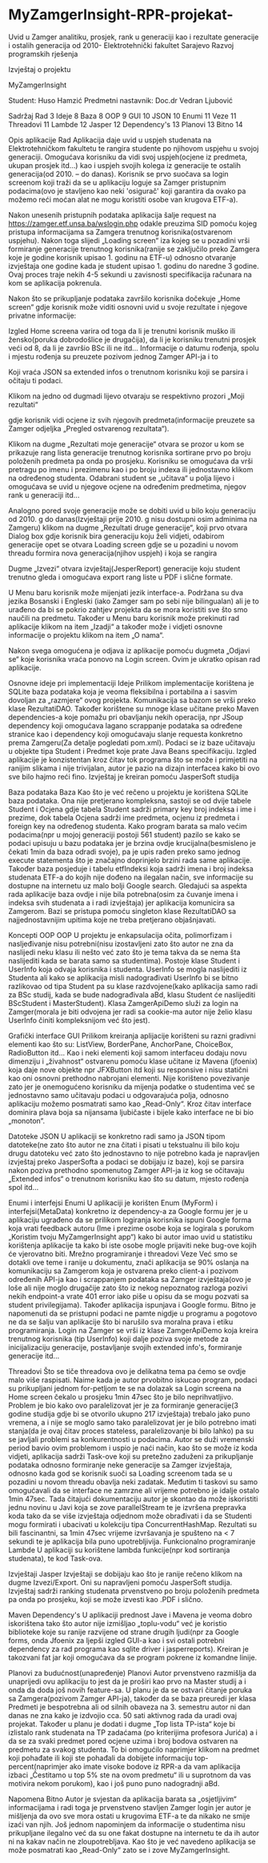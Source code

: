 # MyZamgerInsight-RPR-projekat-
Uvid u Zamger analitiku, prosjek, rank u generaciji kao i rezultate generacije i ostalih generacija od 2010-
Elektrotehnički fakultet Sarajevo
Razvoj programskih rješenja




Izvještaj o projektu

MyZamgerInsight

Student: Huso Hamzić
Predmetni nastavnik: Doc.dr Vedran Ljubović









Sadržaj
Rad	3
Ideje	8
Baza	8
OOP	9
GUI	10
JSON	10
Enumi	11
Veze	11
Threadovi	11
Lambde	12
Jasper	12
Dependency's	13
Planovi	13
Bitno	14











Opis aplikacije
Rad
Aplikacija daje uvid u uspjeh studenata na Elektrotehničkom fakultetu te rangira studente po njihovom uspjehu u svojoj generaciji. Omogućava korisniku da vidi svoj uspjeh(ocjene iz predmeta, ukupan prosjek itd...) kao i uspjeh svojih kolega iz generacije te ostalih generacija(od 2010. – do danas). 
Korisnik se prvo suočava sa login screenom koji traži da se u aplikaciju loguje sa Zamger pristupnim podacima(ovo je stavljeno kao neki 'osigurač' koji garantira da ovako pa možemo reći moćan alat ne mogu koristiti osobe van krugova ETF-a). 











Nakon unesenih pristupnih podataka aplikacija šalje request na https://zamger.etf.unsa.ba/wslogin.php odakle preuzima SID pomoću kojeg pristupa informacijama sa Zamgera trenutnog korisnika(ostvarenom uspjehu). Nakon toga slijedi „Loading screen“ iza kojeg se u pozadini vrši formiranje generacije trenutnog korisnika(ranije se zaključilo preko Zamgera koje je godine korisnik upisao 1. godinu na ETF-u) odnosno otvaranje izvještaja one godine kada je student upisao 1. godinu do naredne 3 godine. Ovaj proces traje nekih 4-5 sekundi u zavisnosti specifikacija računara na kom se aplikacija pokrenula. 








Nakon što se prikupljanje podataka završilo korisnika dočekuje „Home screen“ gdje korisnik može viditi osnovni uvid u svoje rezultate i njegove privatne informacije:









Izgled Home screena varira od toga da li je trenutni korisnik muško ili žensko(poruka dobrodošlice je drugačija), da li je korisniku trenutni prosjek veći od 8, da li je završio BSc ili ne itd... Informacije o datumu rođenja, spolu i mjestu rođenja su preuzete pozivom jednog Zamger API-ja i to 





Koji vraća JSON sa extended infos o trenutnom korisniku koji se parsira i očitaju ti podaci.

Klikom na jedno od dugmadi lijevo otvaraju se respektivno prozori „Moji rezultati“










gdje korisnik vidi ocjene iz svih njegovih predmeta(informacije preuzete sa Zamger odjeljka „Pregled ostvarenog rezultata“).

Klikom na dugme „Rezultati moje generacije“ otvara se prozor u kom se prikazuje rang lista generacije trenutnog korisnika sortirane prvo po broju položenih predmeta pa onda po prosjeku. Korisniku se omogućava da vrši pretragu po imenu i prezimenu kao i po broju indexa ili jednostavno klikom na određenog studenta. Odabrani student se „učitava“ u polja lijevo i omogućava se uvid u njegove ocjene na određenim predmetima, njegov rank u generaciji itd...










Analogno pored svoje generacije može se dobiti uvid u bilo koju generaciju od 2010. g do danas(Izvještaji prije 2010. g nisu dostupni osim adminima na Zamgeru) klikom na dugme „Rezultati druge generacije“, koji prvo otvara Dialog box gdje korisnik bira generaciju koju želi vidjeti, odabirom generacije opet se otvara Loading screen gdje se u pozadini u novom threadu formira nova generacija(njihov uspjeh) i koja se rangira







Dugme „Izvezi“ otvara izvještaj(JesperReport) generacije koju student trenutno gleda i omogućava export rang liste u PDF i slične formate.

U Menu baru korisnik može mijenjati jezik interface-a. Podržana su dva jezika Bosanski i Engleski (iako Zamger sam po sebi nije bilingualan) ali je to urađeno da bi se pokrio zahtjev projekta da se mora koristiti sve što smo naučili na predmetu.
Također u Menu baru korisnik može prekinuti rad aplikacije klikom na item „Izadji“ a također može i vidjeti osnovne informacije o projektu klikom na item „O nama“.

Nakon svega omogućena je odjava iz aplikacije pomoću dugmeta „Odjavi se“ koje korisnika vraća ponovo na Login screen.
Ovim je ukratko opisan rad aplikacije.





Osnovne ideje pri implementaciji
Ideje
Prilikom implementacije korištena je SQLite baza podataka koja je veoma fleksibilna i portabilna a i sasvim dovoljan za „razmjere“ ovog projekta. Komunikacija sa bazom se vrši preko klase RezultatiDAO. 
Također korištene su mnoge klase učitane preko Maven dependencies-a koje pomažu pri obavljanju nekih operacija, npr JSoup dependency koji omogućava lagano scrappanje podataka sa određene stranice kao i dependency koji omogućavaju slanje requesta konkretno prema Zamgeru(Za detalje pogledati pom.xml).
Podaci se iz baze učitavaju u objekte tipa Student i Predmet koje prate Java Beans specifikaciju.
Izgled aplikacije je konzistentan kroz čitav tok programa što se može i primjetiti na ranijim slikama i nije trivijalan, autor je pazio na dizajn interfacea kako bi ovo sve bilo hajmo reći fino.
Izvještaj je kreiran pomoću JasperSoft studija


Baza podataka
Baza
Kao što je već rečeno u projektu je korištena SQLite baza podataka. Ona nije pretjerano kompleksna, sastoji se od dvije tabele Student i Ocjena gdje tabela Student sadrži primary key broj indeksa i ime i prezime, dok tabela Ocjena sadrži ime predmeta, ocjenu iz predmeta i foreign key na određenog studenta. 
Kako program barata sa malo većim podacima(npr u mojoj generaciji postoji 561 student) pazilo se kako se podaci upisuju u bazu podataka jer je brzina ovdje krucijalna(besmisleno je čekati 1min da baza odradi svoje), pa je upis rađen preko samo jednog execute statementa što je značajno doprinjelo brzini rada same aplikacije. Također baza posjeduje i tabelu etfIndeksi koja sadrži imena i broj indeksa studenata ETF-a do kojih nije dođeno na ilegalan način, sve informacije su dostupne na internetu uz malo bolji Google search. Gledajući sa aspekta rada aplikacije baza ovdje i nije bila potrebna(osim za čuvanje imena i indeksa svih studenata a i radi izvještaja) jer aplikacija komunicira sa Zamgerom. Bazi se pristupa pomoću singleton klase RezultatiDAO sa najjednostavnijim upitima koje ne treba pretjerano objašnjavati.

Koncepti OOP
OOP
U projektu je enkapsulacija očita, polimorfizam i nasljeđivanje nisu potrebni(nisu izostavljeni zato što autor ne zna da naslijedi neku klasu ili nešto već zato što je tema takva da se nema šta naslijediti kada se barata samo sa studentima). Postoje klase Student i UserInfo koja odvaja korisnika i studenta. UserInfo se mogla naslijediti iz Studenta ali kako se aplikacija misli nadograđivati UserInfo bi se bitno razlikovao od tipa Student pa su klase razdvojene(kako aplikacija samo radi za BSc studij, kada se bude nadograđivala aBd, klasu Student će naslijediti BScStudent i MasterStudent).
Klasa ZamgerApiDemo služi za login na Zamger(morala je biti odvojena jer radi sa cookie-ma autor nije želio klasu UserInfo činiti kompleksnijom već što jest).






Grafički interface
GUI
Prilikom kreiranja aplijacije korišteni su razni gradivni elementi kao što su: ListView, BorderPane, AnchorPane, ChoiceBox, RadioButton itd... Kao i neki elementi koji samom interfaceu dodaju novu dimenziju i „živahnost“ ostvarenu pomoću klase učitane iz Mavena (jfoenix) koja daje nove objekte npr JFXButton itd koji su responsive i nisu statični kao oni osnovni prethodno nabrojani elementi. Nije korišteno povezivanje zato jer je onemogućeno korisniku da mijenja podatke o studentima već se jednostavno samo učitavaju podaci u odgovarajuća polja, odnosno aplikaciju možemo posmatrati samo kao „Read-Only“. Kroz čitav interface dominira plava boja sa nijansama ljubičaste i bijele kako interface ne bi bio „monoton“.

Datoteke
JSON
U aplikaciji se konkretno radi samo ja JSON tipom datoteke(ne zato što autor ne zna čitati i pisati u tekstualnu ili bilo koju drugu datoteku već zato što jednostavno to nije potrebno kada je napravljen izvještaj preko JasperSofta a podaci se dobijaju iz baze), koji se parsira nakon poziva prethodno  spomenutog Zamger API-ja iz kog se očitavaju „Extended infos“ o trenutnom korisniku kao što su datum, mjesto rođenja spol itd...

Enumi i interfejsi
Enumi
U aplikaciji je korišten Enum (MyForm) i interfejsi(MetaData) konkretno iz dependency-a za Google formu jer je u aplikaciju ugrađeno da se prilikom logiranja korisnika ispuni Google forma koja vrati feedback autoru (Ime i prezime osobe koja se logirala s porukom „Koristim tvoju MyZamgerInsight app“) kako bi autor imao uvid u statistiku korištenja aplikacije ta kako bi iste osobe mogle prijaviti neke bug-ove kojih će vjerovatno biti.
Mrežno programiranje i threadovi
Veze
Već smo se dotakli ove teme i ranije u dokumentu, znači aplikacija se 90% oslanja na komunikaciju sa Zamgerom koja je ostvarena preko client-a i pozivom određenih API-ja kao i scrappanjem podataka sa Zamger izvještaja(ovo je loše ali nije moglo drugačije zato što iz nekog nepoznatog razloga pozivi nekih endpoint-a vrate 401 error iako piše u opisu da se mogu pozvati sa student privilegijama). Također aplikacija ispunjava i Google formu. Bitno je napomenuti da se pristupni podaci ne pamte nigdje u programu a pogotovo ne da se šalju van aplikacije što bi narušilo sva moralna prava i etiku programiranja. Login na Zamger se vrši iz klase ZamgerApiDemo koja kreira trenutnog korisnika (tip UserInfo) koji dalje poziva svoje metode za inicijalizaciju generacije, postavljanje svojih extended info's, formiranje generacije itd... 

Threadovi
Što se tiče threadova ovo je delikatna tema pa ćemo se ovdje malo više raspisati. Naime kada je autor prvobitno iskucao program, podaci su prikupljani jednom for-petljom te se na dolazak sa Login screena na Home screen čekalo u prosjeku 1min 47sec što je bilo neprihvatljivo. Problem je bio kako ovo paralelizovat jer je za formiranje generacije(3 godine studija gdje bi se otvorilo ukupno 217 izvještaja) trebalo jako puno vremena, a i nije se moglo samo tako paralelizovat jer je bilo potrebno imati stanja(da je ovaj čitav proces stateless, paralelizovanje bi bilo lahko) pa su se javljali problemi sa konkurentnosti u podacima. Autor se duži vremenski period bavio ovim problemom i uspio je naći način, kao što se može iz koda vidjeti, aplikacija sadrži Task-ove koji su pretežno zaduženi za prikupljanje podataka odnosno formiranje neke generacije sa Zamger izvještaja, odnosno kada god se korisnik suoči sa Loading screenom tada se u pozadini u novom threadu obavlja neki zadatak. Međutim ti taskovi su samo omogućavali da se interface ne zamrzne ali vrijeme potrebno je idalje ostalo 1min 47sec. Tada čitajući dokumentaciju autor je skontao da može iskoristiti jednu novinu u Javi koja se zove parallelStream te je izvršena prepravka koda tako da se više izvještaja odjednom može obrađivati i da se Studenti mogu formirati i ubacivati u kolekciju tipa ConcurrentHashMap. Rezultati su bili fascinantni, sa 1min 47sec vrijeme izvršavanja je spušteno na < 7 sekundi te je aplikacija bila puno upotrebljivija.
Funkcionalno programiranje 
Lambde
U aplikaciji su korištene lambda funkcije(npr kod sortiranja studenata), te kod Task-ova.

Izvještaji
Jasper
Izvještaji se dobijaju kao što je ranije rečeno klikom na dugme Izvezi/Export. Oni su napravljeni pomoću JasperSoft studija. Izvještaj sadrži ranking studenata prvenstveno po broju položenih predmeta pa onda po prosjeku, koji se može izvesti kao .PDF i slično.

Maven
Dependency's
U aplikaciji prednost Jave i Mavena je veoma dobro iskorištena tako što autor nije izmišljao „toplu-vodu“ već je koristio biblioteke koje su ranije razvijene od strane drugih ljudi(npr za Google forms, onda Jfoenix za ljepši izgled GUI-a kao i svi ostali potrebni dependency za rad programa kao sqlite driver i jasperreports). Kreiran je takozvani fat jar koji omogućava da se program pokrene iz komandne linije.

Planovi za budućnost(unapređenje)
Planovi
Autor prvenstveno razmišlja da unaprijedi ovu aplikaciju to jest da je proširi kao prvo na Master studij a i onda da doda još novih feature-sa. U planu je da se ostvari čitanje poruka sa Zamgera(pozivom Zamger API-ja), također da se baza preuredi jer klasa Predmeti je bespotrebna ali od silnih obaveza na 3. semestru autor ni dan danas ne zna kako je izdvojio cca. 50 sati aktivnog rada da uradi ovaj projekat. Također u planu je dodati i dugme „Top lista TP-ista“ koje bi izlistalo rank studenata na TP zadaćama (po kriterijima profesora Jurića) a i da se za svaki predmet pored ocjene uzima i broj bodova ostvaren na predmetu za svakog studenta. To bi omogućilo naprimjer klikom na predmet koji pohađate ili koji ste pohađali da dobijete informaciju top-percent(naprimjer ako imate visoke bodove iz RPR-a da vam aplikacija izbaci „Čestitamo u top 5% ste na ovom predmetu“ ili u suprotnom da vas motivira nekom porukom), kao i još puno puno nadogradnji aBd.


Napomena
Bitno
Autor je svjestan da aplikacija barata sa „osjetljivim“ informacijama i radi toga je prvenstveno stavljen Zamger login jer autor je mišljenja da ovo sve mora ostati u krugovima ETF-a te da nikako ne smije izaći van njih. Još jednom napominjem da informacije o studentima nisu prikupljane ilegalno već da su one fakat dostupne na internetu te da ih autor ni na kakav način ne zloupotrebljava. Kao što je već navedeno aplikacija se može posmatrati kao „Read-Only“ zato se i zove MyZamgerInsight.
